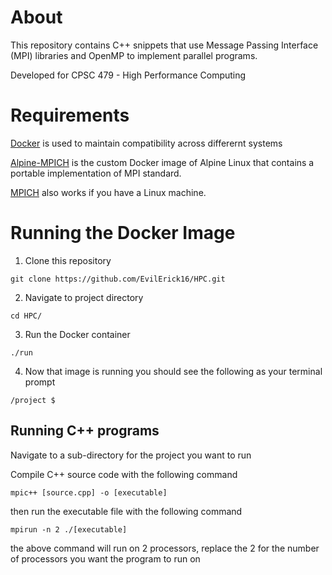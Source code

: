 # About 

This repository contains C++ snippets that use Message Passing Interface (MPI) libraries and OpenMP to implement parallel programs.

Developed for CPSC 479 - High Performance Computing 

# Requirements 

[Docker](https://docs.docker.com/install/) is used to maintain compatibility across differernt systems


[Alpine-MPICH](https://hub.docker.com/r/nlknguyen/alpine-mpich/) is the custom Docker image of Alpine Linux
that contains a portable implementation of MPI standard.

[MPICH](https://www.mpich.org/documentation/guides/) also works if you have a Linux machine.  

# Running the Docker Image  

1. Clone this repository 

`git clone https://github.com/EvilErick16/HPC.git`

2. Navigate to project directory 

`cd HPC/`

3. Run the Docker container 

`./run`

4. Now that image is running you should see the following as your terminal prompt

`/project $` 

## Running C++ programs 

Navigate to a sub-directory for the project you want to run  

Compile C++ source code with the following command 

`mpic++ [source.cpp] -o [executable]`

then run the executable file with the following command 

`mpirun -n 2 ./[executable]`

the above command will run on 2 processors, replace the 2 for the number of processors you want the program to run on 
